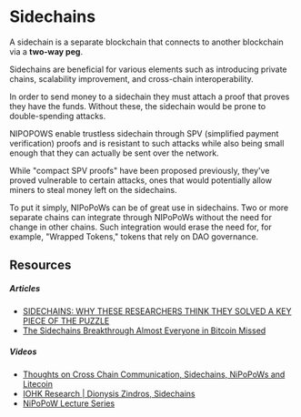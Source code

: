 # Sidechains

A sidechain is a separate blockchain that connects to another blockchain via a **two-way peg**.

Sidechains are beneficial for various elements such as introducing private chains, scalability improvement, and cross-chain interoperability. 

In order to send money to a sidechain they must attach a proof that proves they have the funds. Without these, the sidechain would be prone to double-spending attacks. 

NIPOPOWS enable trustless sidechain through SPV (simplified payment verification) proofs and is resistant to such attacks while also being small enough that they can actually be sent over the network.

While "compact SPV proofs" have been proposed previously, they've proved vulnerable to certain attacks, ones that would potentially allow miners to steal money left on the sidechains.

To put it simply, NIPoPoWs can be of great use in sidechains. Two or more separate chains can integrate through NIPoPoWs without the need for change in other chains. Such integration would erase the need for, for example, "Wrapped Tokens," tokens that rely on DAO governance. 





## Resources

##### Articles

- [SIDECHAINS: WHY THESE RESEARCHERS THINK THEY SOLVED A KEY PIECE OF THE PUZZLE](https://bitcoinmagazine.com/technical/sidechains-why-these-researchers-think-they-solved-key-piece-puzzle)
- [The Sidechains Breakthrough Almost Everyone in Bitcoin Missed](https://www.coindesk.com/markets/2018/01/17/the-sidechains-breakthrough-almost-everyone-in-bitcoin-missed/)

##### Videos

- [Thoughts on Cross Chain Communication, Sidechains, NiPoPoWs and Litecoin](https://www.youtube.com/watch?v=HvIAgDEUC4o)
- [IOHK Research | Dionysis Zindros, Sidechains](https://www.youtube.com/watch?v=Y5QUGqFQnWg)
- [NiPoPoW Lecture Series](https://www.youtube.com/watch?v=Bky_YlzToSA)
